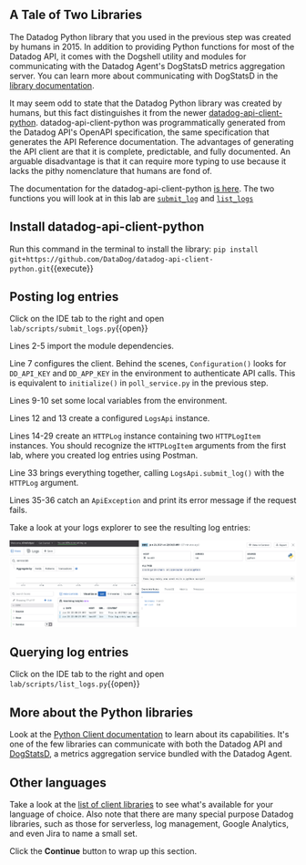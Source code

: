 ## A Tale of Two Libraries
The Datadog Python library that you used in the previous step was created by humans in 2015. In addition to providing Python functions for most of the Datadog API, it comes with the Dogshell utility and modules for communicating with the Datadog Agent's DogStatsD metrics aggregation server. You can learn more about communicating with DogStatsD in the [library documentation](https://github.com/DataDog/datadogpy#dogstatsd).

It may seem odd to state that the Datadog Python library was created by humans, but this fact distinguishes it from the newer [datadog-api-client-python](https://github.com/DataDog/datadog-api-client-python). datadog-api-client-python was programmatically generated from the Datadog API's OpenAPI specification, the same specification that generates the API Reference documentation. The advantages of generating the API client are that it is complete, predictable, and fully documented. An arguable disadvantage is that it can require more typing to use because it lacks the pithy nomenclature that humans are fond of. 

The documentation for the datadog-api-client-python [is here](https://datadog-api-client.readthedocs.io/en/latest/). The two functions you will look at in this lab are [`submit_log`](https://datadog-api-client.readthedocs.io/en/latest/v1/LogsApi/#submit_log) and [`list_logs`](https://datadog-api-client.readthedocs.io/en/latest/v1/LogsApi/#list_logs)

## Install datadog-api-client-python

Run this command in the terminal to install the library: `pip install git+https://github.com/DataDog/datadog-api-client-python.git`{{execute}}

## Posting log entries
Click on the IDE tab to the right and open `lab/scripts/submit_logs.py`{{open}} 

Lines 2-5 import the module dependencies.

Line 7 configures the client. Behind the scenes, `Configuration()` looks for `DD_API_KEY` and `DD_APP_KEY` in the environment to authenticate API calls. This is equivalent to `initialize()` in `poll_service.py` in the previous step.

Lines 9-10 set some local variables from the environment.

Lines 12 and 13 create a configured `LogsApi` instance.

Lines 14-29 create an `HTTPLog` instance containing two `HTTPLogItem` instances. You should recognize the `HTTPLogItem` arguments from the first lab, where you created log entries using Postman.

Line 33 brings everything together, calling `LogsApi.submit_log()` with the `HTTPLog` argument.

Lines 35-36 catch an `ApiException` and print its error message if the request fails.

Take a look at your logs explorer to see the resulting log entries:

![Log  from Python script](./assets/log_entry_from_python.png)

## Querying log entries
Click on the IDE tab to the right and open `lab/scripts/list_logs.py`{{open}} 

## More about the Python libraries
Look at the [Python Client documentation](https://datadogpy.readthedocs.io/en/latest/) to learn about its capabilities. It's one of the few libraries can communicate with both the Datadog API and [DogStatsD](https://docs.datadoghq.com/developers/dogstatsd), a metrics aggregation service bundled with the Datadog Agent. 

## Other languages
Take a look at the [list of client libraries](https://docs.datadoghq.com/developers/libraries/) to see what's available for your language of choice. Also note that there are many special purpose Datadog libraries, such as those for serverless, log management, Google Analytics, and even Jira to name a small set. 


Click the **Continue** button to wrap up this section.
